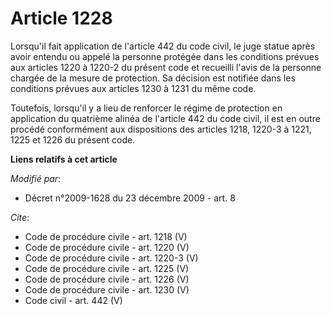 # Article 1228

Lorsqu'il fait application de l'article 442 du code civil, le juge statue après avoir entendu ou appelé la personne protégée
dans les conditions prévues aux articles 1220 à 1220-2 du présent code et recueilli l'avis de la personne chargée de la
mesure de protection. Sa décision est notifiée dans les conditions prévues aux articles 1230 à 1231 du même code. 

Toutefois, lorsqu'il y a lieu de renforcer le régime de protection en application du quatrième alinéa de l'article 442 du
code civil, il est en outre procédé conformément aux dispositions des articles 1218, 
1220-3 à 1221, 1225 et 1226 du présent code.

**Liens relatifs à cet article**

_Modifié par_:

  - Décret n°2009-1628 du 23 décembre 2009 - art. 8

_Cite_:

  - Code de procédure civile - art. 1218 (V)
  - Code de procédure civile - art. 1220 (V)
  - Code de procédure civile - art. 1220-3 (V)
  - Code de procédure civile - art. 1225 (V)
  - Code de procédure civile - art. 1226 (V)
  - Code de procédure civile - art. 1230 (V)
  - Code civil - art. 442 (V)

